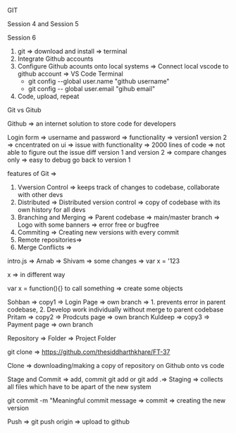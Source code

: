 GIT

Session 4 and Session 5

Session 6

1. git => download and install => terminal
2. Integrate Github accounts
3. Configure Github acounts onto local systems => Connect local vscode to github account => VS Code Terminal
    - git config --global user.name "github username"
    - git config -- global user.email "gihub email"
4. Code, upload, repeat


Git vs Gitub

Github => an internet solution to store code for developers

Login form => username and password => functionality => version1
version 2 => cncentrated on ui => issue with functionality => 2000 lines of code => not able to figure out the issue
diff version 1 and version 2 => compare changes only => easy to debug
go back to version 1


features of Git =>
1. Vwersion Control => keeps track of changes to codebase, collaborate with other devs
2. Distributed => Distributed version control => copy of codebase with its own history for all devs
3. Branching and Merging => 
Parent codebase => main/master branch => Logo with some banners => error free or bugfree
4. Commiting => Creating new versions with every commit
5. Remote repositories=>
6. Merge Conflicts => 

intro.js => Arnab =>
Shivam => some changes =>
var x = '123

x => in different way

var x = function(){}
to call something => create some objects

Sohban => copy1 => Login Page => own branch => 1. prevents error in parent codebase, 2. Develop work individually without merge to parent codebase
Pritam => copy2 => Prodcuts page => own branch
Kuldeep => copy3 => Payment page => own branch 


Repository => Folder => Project Folder

git clone => https://github.com/thesiddharthkhare/FT-37

Clone => downloading/making a copy of repository on Github onto vs code

Stage and Commit => add, commit
git add <filename> or git add .=> Staging => collects all files which have to be apart of the new system

git commit -m "Meaningful commit message => commit => creating the new version

Push => git push origin <branchname> => upload to github
